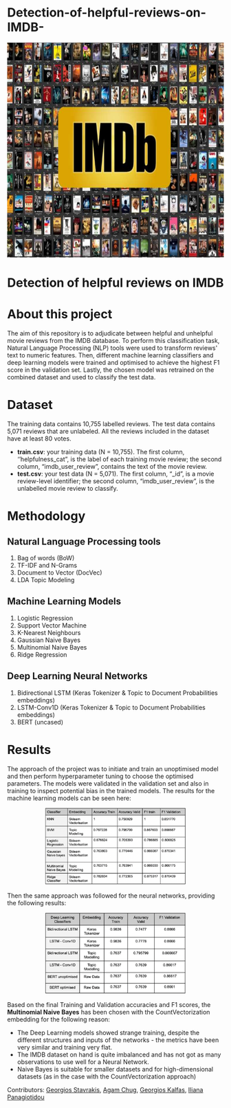 # Detection-of-helpful-reviews-on-IMDB-

<p align="center">
  <img src="IMDBs.jpg" width="900" height="500">
</p>

# Detection of helpful reviews on IMDB 

# About this project

The aim of this repository is to adjudicate between helpful and unhelpful movie reviews from the IMDB database. To perform this classification task, Natural Language Processing (NLP) tools were used to transform reviews' text to numeric features. Then, different machine learning classifiers and deep learning models were trained and optimised to achieve the highest F1 score in the validation set. Lastly, the chosen model was retrained on the combined dataset and used to classify the test data. 

# Dataset

The training data contains 10,755 labelled reviews. The test data contains 5,071 reviews that are unlabeled. All the reviews included in the dataset have at least 80 votes.
- **train.csv**: your training data (N = 10,755). The first column, ‘’helpfulness_cat”, is the label of each training movie review; the second column, “imdb_user_review”, contains the text of the movie review.
- **test.csv**: your test data (N = 5,071). The first column, “_id”, is a movie review-level identifier; the second column, “imdb_user_review”, is the unlabelled movie review to classify.

# Methodology 

## Natural Language Processing tools

1. Bag of words (BoW)
2. TF-IDF and N-Grams
3. Document to Vector (DocVec)
4. LDA Topic Modeling

## Machine Learning Models

1. Logistic Regression
2. Support Vector Machine
3. K-Nearest Neighbours
4. Gaussian Naive Bayes
5. Multinomial Naive Bayes
6. Ridge Regression

## Deep Learning Neural Networks

1. Bidirectional LSTM (Keras Tokenizer & Topic to Document Probabilities embeddings)
2. LSTM-Conv1D  (Keras Tokenizer & Topic to Document Probabilities embeddings)
3. BERT (uncased)

# Results

The approach of the project was to initiate and train an unoptimised model and then perform hyperparameter tuning to choose the optimised parameters. The models were validated in the validation set and also in training to inspect potential bias in the trained models. 
The results for the machine learning models can be seen here:

<p align="center">
  <img src="Tables of the results/ml_results.png" width=65% height=65%> 
</p>

Then the same approach was followed for the neural networks, providing the following results:

<p align="center">
  <img src="Tables of the results/dl_results.png" width=65% height=65%> 
</p>

Based on the final Training and Validation accuracies and F1 scores, the **Multinomial Naive Bayes** has been chosen with the CountVectorization embedding for the following reason:
- The Deep Learning models showed strange training, despite the different structures and inputs of the networks - the metrics have been very similar and training very flat. 
- The IMDB dataset on hand is quite imbalanced and has not got as many observations to use well for a Neural Network. 
- Naive Bayes is suitable for smaller datasets and for high-dimensional datasets (as in the case with the CountVectorization approach)

Contributors: [Georgios Stavrakis](https://github.com/g-stavrakis), [Agam Chug](https://github.com/agamchug), [Georgios Kalfas](https://github.com/georgekalf), [Iliana Panagiotidou](https://github.com/ilipan15) 
